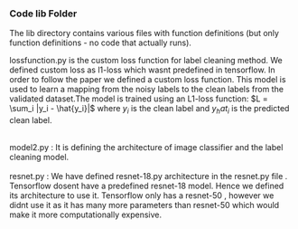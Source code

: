 ### Code lib Folder

The lib directory contains various files with function definitions (but only function definitions - no code that actually runs).

lossfunction.py is the custom loss function for label cleaning method. We defined custom loss as l1-loss which wasnt predefined in tensorflow. In order to follow the paper we defined a custom loss function. This model is used to learn a mapping from the noisy labels to the clean labels from the validated dataset.The model is trained using an L1-loss function:
    $L = \sum_i |y_i - \hat{y_i}|$
where $y_i$ is the clean label and $y_hat_i$ is the predicted clean label. 

<br>
model2.py : It is defining the architecture of image classifier and the label cleaning model. 
<br>
<br>
resnet.py : We have defined resnet-18.py architecture in the resnet.py file . Tensorflow dosent have a predefined resnet-18 model. Hence we defined its architecture to use it. Tensorflow only has a resnet-50 , however we didnt use it as it has many more parameters than resnet-50 which would make it more computationally expensive.

